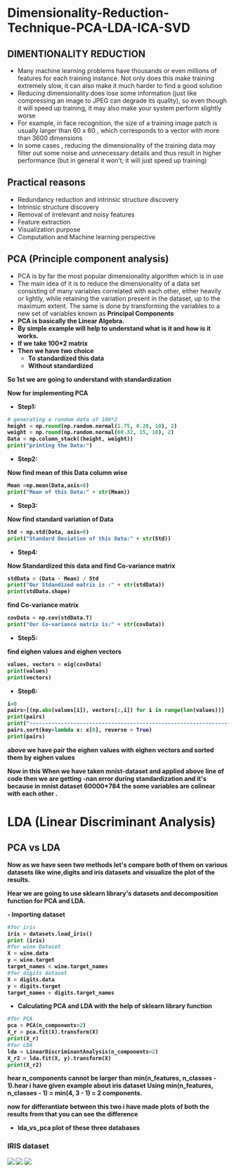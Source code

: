 # Dimensionality-Reduction-Technique-PCA-LDA-ICA-SVD

## DIMENTIONALITY REDUCTION
- Many machine learning problems have thousands or even millions of features for each training instance. Not only does this make training extremely slow, it can also make it much harder to find a good solution
- Reducing dimensionality does lose some information (just like compressing an image to JPEG can degrade its quality), so even though it will speed up training, it may also make your system perform slightly worse
- For example, in face recognition, the size of a training image patch is usually larger than 60 x 60 , which corresponds to a vector with more than 3600 dimensions
- In some cases , reducing the dimensionality of the training data may filter out some noise and unnecessary details and thus result in higher performance (but in general it won’t; it will just speed up training)

## Practical reasons
- Redundancy reduction and intrinsic structure discovery
- Intrinsic structure discovery
- Removal of irrelevant and noisy features
- Feature extraction
- Visualization purpose
- Computation and Machine learning perspective

## PCA (Principle component analysis)
- PCA is by far the most popular dimensionality algorithm which is in use
- The main idea of it is to reduce the dimensionality of a data set consisting of many variables correlated with each other, either heavily or lightly, while retaining the variation present in the dataset, up to the maximum extent. The same is done by transforming the variables to a new set of variables known as <b>Principal Components<b>
- PCA is basically the Linear Algebra.
- By simple example will help to understand what is it and how is it works.
- If we take 100*2 matrix
- Then we have two choice 
    - To standardized this data
    - Without standardized
<p>So 1st we are going to understand with standardization</p>
<p>Now for implementing PCA</p>

- Step1:
```python
# generating a random data of 100*2
height = np.round(np.random.normal(1.75, 0.20, 10), 2)
weight = np.round(np.random.normal(60.32, 15, 10), 2)
Data = np.column_stack((height, weight))
print("printing the Data:")
```

- Step2:
<p>Now find mean of this Data column wise</p>

```python
Mean =np.mean(Data,axis=0)
print("Mean of this Data:" + str(Mean))
```

- Step3:
<p>Now find standard variation of Data</p>

```python
Std = np.std(Data, axis=0)
print("Standard Deviation of this Data:" + str(Std))
```

- Step4:
<p>Now Standardized this data and find Co-variance matrix</p>

```python
stdData = (Data - Mean) / Std
print("Our Stdandized matrix is :" + str(stdData))
print(stdData.shape)
```

<p>find Co-variance matrix</p>

```python
covData = np.cov(stdData.T)
print("Our Co-variance matrix is:" + str(covData))
```

- Step5:
<p>find eighen values and eighen vectors</p>

```python
values, vectors = eig(covData)
print(values)
print(vectors)
```

- Step6:
```python 
i=0
pairs=[(np.abs(values[i]), vectors[:,i]) for i in range(len(values))]
print(pairs)
print("------------------------------------------------------------------------------------------------------------------")
pairs.sort(key=lambda x: x[0], reverse = True)
print(pairs)
``` 
<p>above we have pair the eighen values with eighen vectors and sorted them by eighen values</p>
<p>Now in this When we have taken mnist-dataset and applied above line of code then we are getting -nan error during standardization and it's because in mnist dataset 60000*784 the some variables are colinear with each other .</p>

# LDA (Linear Discriminant Analysis)














## PCA vs LDA
<p>Now as we have seen two methods let's compare both of them on various datasets like wine,digits and iris datasets and visualize the plot of the results.</p>
<p>Hear we are going to use sklearn library's datasets and decomposition function for PCA and LDA.</p>
- Importing dataset

```python 
#for iris
iris = datasets.load_iris()
print (iris)
#for wine Dataset
X = wine.data
y = wine.target
target_names = wine.target_names
#for digits dataset
X = digits.data
y = digits.target
target_names = digits.target_names
```
- Calculating PCA and LDA with the help of sklearn library function

```python
#for PCA
pca = PCA(n_components=2)
X_r = pca.fit(X).transform(X)
print(X_r)
#for LDA
lda = LinearDiscriminantAnalysis(n_components=2)
X_r2 = lda.fit(X, y).transform(X)
print(X_r2)
```
<p>hear n_components cannot be larger than min(n_features, n_classes - 1).hear i have given example about iris dataset Using min(n_features, n_classes - 1) = min(4, 3 - 1) = 2 components.</p>
<p>now for differantiate between this two i have made plots of both the results from that you can see the difference</p>

- lda_vs_pca plot of these three databases

### IRIS dataset

<img src = https://github.com/snayan06/Dimensionality-reduction-algorithm-implimentationof-pca-lda-ica-svd/blob/master/digitsplot.png>

<img src = https://github.com/snayan06/Dimensionality-reduction-algorithm-implimentationof-pca-lda-ica-svd/blob/master/irisplot.png>

<img src = https://github.com/snayan06/Dimensionality-reduction-algorithm-implimentationof-pca-lda-ica-svd/blob/master/wineplot.png>


    
